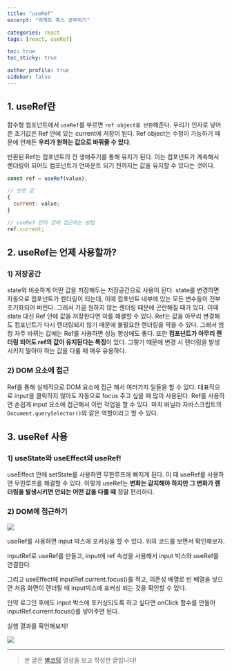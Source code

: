```yaml
---
title: "useRef"
excerpt: "리액트 훅스 공부하기"

categories: react
tags: [react, useRef]

toc: true
toc_sticky: true

author_profile: true
sidebar: false
---
```


## 1. useRef란

함수형 컴포넌트에서 `useRef`를 부르면 `ref object를 반환`해준다.
우리가 인자로 넣어준 초기값은 Ref 안에 있는 current에 저장이 된다.
Ref object는 수정이 가능하기 때문에 언제든 **우리가 원하는 값으로 바꿔줄 수 있다**.

반환된 Ref는 컴포넌트의 전 생애주기를 통해 유지가 된다. 이는 컴포넌트가 계속해서 렌더링이 되어도 컴포넌트가 언마운트 되기 전까지는 값을 유지할 수 있다는 것이다.

```js
const ref = useRef(value);

// 반환 값
{
  current: value;
}

// useRef 안의 값에 접근하는 방법
ref.current;
```

## 2. useRef는 언제 사용할까?

### 1) 저장공간

state와 비슷하게 어떤 값을 저장해두는 저장공간으로 사용이 된다.
state를 변경하면 자동으로 컴포넌트가 렌더링이 되는데, 이때 컴포넌트 내부에 있는 모든 변수들이 전부 초기화되어 버린다. 그래서 가끔 원하지 않는 렌더링 때문에 곤란해질 때가 있다.
이때 state 대신 Ref 안에 값을 저장한다면 이를 해결할 수 있다. Ref는 값을 아무리 변경해도 컴포넌트가 다시 렌더링되지 않기 때문에 불필요한 렌더링을 막을 수 있다. 그래서 엄청 자주 바뀌는 값에는 Ref를 사용하면 성능 향상에도 좋다.
또한 **컴포넌트가 아무리 렌더링 되어도 ref의 값이 유지된다는 특징**이 있다. 그렇기 때문에 변경 시 렌더링을 발생시키지 말아야 하는 값을 다룰 때 매우 유용하다.

### 2) DOM 요소에 접근

Ref를 통해 실제적으로 DOM 요소에 접근 해서 여러가지 일들을 할 수 있다.
대표적으로 input을 클릭하지 않아도 자동으로 focus 주고 싶을 때 많이 사용된다. Ref를 사용하면 손쉽게 input 요소에 접근해서 이런 작업을 할 수 있다. 마치 바닐라 자바스크립트의 `Document.querySelector()`와 같은 역할이라고 할 수 있다.

## 3. useRef 사용

### 1) useState와 useEffect와 useRef!

useEffect 안에 setState를 사용하면 무한루프에 빠지게 된다. 이 때 useRef를 사용하면 무한루프를 해결할 수 있다. 이렇게 useRef는 **변화는 감지해야 하지만 그 변화가 렌더링을 발생시키면 안되는 어떤 값을 다룰 때** 정말 편리하다.

### 2) DOM에 접근하기

![](https://velog.velcdn.com/images/hyeun427/post/125d4473-efc4-47bf-b835-6a3d4f267520/image.png)

useRef를 사용하면 input 박스에 포커싱을 할 수 있다.
위의 코드를 보면서 확인해보자.

inputRef로 useRef를 만들고, input에 ref 속성을 사용해서 input 박스와 useRef를 연결한다.

그리고 useEffect에 inputRef.current.focus()를 적고, 의존성 배열로 빈 배열을 넣으면 처음 화면이 렌더될 때 input박스에 포커싱 되는 것을 확인할 수 있다.

만약 로그인 후에도 input 박스에 포커싱되도록 하고 싶다면 onClick 함수를 만들어 inputRef.current.focus()를 넣어주면 된다.

실행 결과를 확인해보자!

![](https://velog.velcdn.com/images/hyeun427/post/cea84000-14b9-42ba-9316-3ce590dd47e1/image.gif)

---

> 본 글은 [별코딩](https://youtu.be/VxqZrL4FLz8) 영상을 보고 작성한 글입니다!
